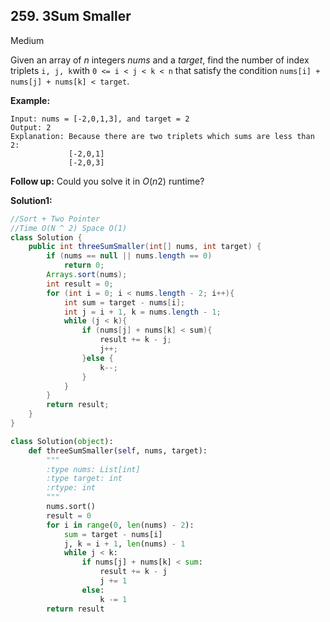 ## 259. 3Sum Smaller

Medium

Given an array of *n* integers *nums* and a *target*, find the number of index triplets `i, j, k`with `0 <= i < j < k < n` that satisfy the condition `nums[i] + nums[j] + nums[k] < target`.

**Example:**

```
Input: nums = [-2,0,1,3], and target = 2
Output: 2 
Explanation: Because there are two triplets which sums are less than 2:
             [-2,0,1]
             [-2,0,3]
```

**Follow up:** Could you solve it in *O*(*n*2) runtime?

**Solution1:**

```java
//Sort + Two Pointer
//Time O(N ^ 2) Space O(1)
class Solution {
    public int threeSumSmaller(int[] nums, int target) {
        if (nums == null || nums.length == 0)
            return 0;
        Arrays.sort(nums);
        int result = 0;
        for (int i = 0; i < nums.length - 2; i++){
            int sum = target - nums[i];
            int j = i + 1, k = nums.length - 1;
            while (j < k){
                if (nums[j] + nums[k] < sum){
                    result += k - j;
                    j++;
                }else {
                    k--;
                }
            }
        }
        return result;
    }
}
```

```python
class Solution(object):
    def threeSumSmaller(self, nums, target):
        """
        :type nums: List[int]
        :type target: int
        :rtype: int
        """
        nums.sort()
        result = 0
        for i in range(0, len(nums) - 2):
            sum = target - nums[i]
            j, k = i + 1, len(nums) - 1
            while j < k:
                if nums[j] + nums[k] < sum:
                    result += k - j
                    j += 1
                else:
                    k -= 1
        return result
        
```
